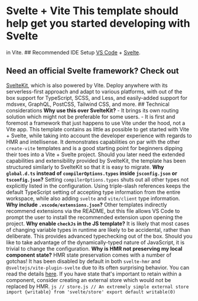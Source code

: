 # Svelte + Vite This template should help get you started developing with Svelte
in Vite. ## Recommended IDE Setup [VS Code](https://code.visualstudio.com/) +
[Svelte](https://marketplace.visualstudio.com/items?itemName=svelte.svelte-vscode).
## Need an official Svelte framework? Check out
[SvelteKit](https://github.com/sveltejs/kit#readme), which is also powered by
Vite. Deploy anywhere with its serverless-first approach and adapt to various
platforms, with out of the box support for TypeScript, SCSS, and Less, and
easily-added support for mdsvex, GraphQL, PostCSS, Tailwind CSS, and more. ##
Technical considerations **Why use this over SvelteKit?** - It brings its own
routing solution which might not be preferable for some users. - It is first and
foremost a framework that just happens to use Vite under the hood, not a Vite
app. This template contains as little as possible to get started with Vite +
Svelte, while taking into account the developer experience with regards to HMR
and intellisense. It demonstrates capabilities on par with the other
`create-vite` templates and is a good starting point for beginners dipping their
toes into a Vite + Svelte project. Should you later need the extended
capabilities and extensibility provided by SvelteKit, the template has been
structured similarly to SvelteKit so that it is easy to migrate. **Why
`global.d.ts` instead of `compilerOptions.types` inside `jsconfig.json` or
`tsconfig.json`?** Setting `compilerOptions.types` shuts out all other types not
explicitly listed in the configuration. Using triple-slash references keeps the
default TypeScript setting of accepting type information from the entire
workspace, while also adding `svelte` and `vite/client` type information. **Why
include `.vscode/extensions.json`?** Other templates indirectly recommend
extensions via the README, but this file allows VS Code to prompt the user to
install the recommended extension upon opening the project. **Why enable
`checkJs` in the JS template?** It is likely that most cases of changing
variable types in runtime are likely to be accidental, rather than deliberate.
This provides advanced typechecking out of the box. Should you like to take
advantage of the dynamically-typed nature of JavaScript, it is trivial to change
the configuration. **Why is HMR not preserving my local component state?** HMR
state preservation comes with a number of gotchas! It has been disabled by
default in both `svelte-hmr` and `@sveltejs/vite-plugin-svelte` due to its often
surprising behavior. You can read the details
[here](https://github.com/sveltejs/svelte-hmr/tree/master/packages/svelte-hmr#preservation-of-local-state).
If you have state that's important to retain within a component, consider
creating an external store which would not be replaced by HMR. ```js // store.js
// An extremely simple external store import {writable} from 'svelte/store' export
default writable(0) ```
